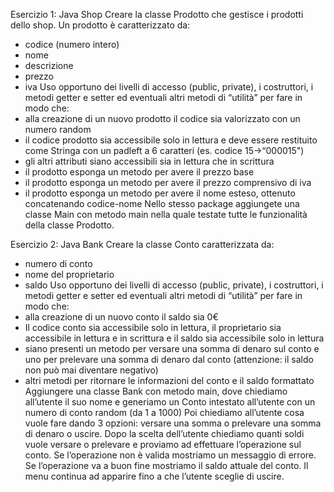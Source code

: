 Esercizio 1: Java Shop
Creare la classe Prodotto che gestisce i prodotti dello shop.
Un prodotto è caratterizzato da:
- codice (numero intero)
- nome
- descrizione
- prezzo
- iva
Uso opportuno dei livelli di accesso (public, private), i costruttori, i metodi getter e setter ed eventuali altri metodi di “utilità” per fare in modo che:
- alla creazione di un nuovo prodotto il codice sia valorizzato con un numero random
- il codice prodotto sia accessibile solo in lettura e deve essere restituito come Stringa con un padleft a 6 caratteri (es. codice 15->“000015")
- gli altri attributi siano accessibili sia in lettura che in scrittura
- il prodotto esponga un metodo per avere il prezzo base
- il prodotto esponga un metodo per avere il prezzo comprensivo di iva
- il prodotto esponga un metodo per avere il nome esteso, ottenuto concatenando codice-nome
Nello stesso package aggiungete una classe Main con metodo main nella quale testate tutte le funzionalità della classe Prodotto.

Esercizio 2: Java Bank
Creare la classe Conto caratterizzata da:
- numero di conto
- nome del proprietario
- saldo
Uso opportuno dei livelli di accesso (public, private), i costruttori, i metodi getter e setter ed eventuali altri metodi di “utilità” per fare in modo che:
- alla creazione di un nuovo conto il saldo sia 0€
- Il codice conto sia accessibile solo in lettura, il proprietario sia accessibile in lettura e in scrittura e il saldo sia accessibile solo in lettura
- siano presenti un metodo per versare una somma di denaro sul conto e uno per prelevare una somma di denaro dal conto (attenzione: il saldo non può mai diventare negativo)
- altri metodi per ritornare le informazioni del conto e il saldo formattato
Aggiungere una classe Bank con metodo main, dove chiediamo all’utente il suo nome e generiamo un Conto intestato all’utente con un numero di conto random (da 1 a 1000)
Poi chiediamo all’utente cosa vuole fare dando 3 opzioni: versare una somma o prelevare una somma di denaro o uscire.
Dopo la scelta dell’utente chiediamo quanti soldi vuole versare o prelevare e proviamo ad effettuare l’operazione sul conto. Se l’operazione non è valida mostriamo un messaggio di errore. Se l’operazione va a buon fine mostriamo il saldo attuale del conto. Il menu continua ad apparire fino a che l’utente sceglie di uscire.
